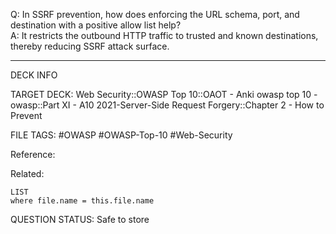 Q: In SSRF prevention, how does enforcing the URL schema, port, and destination with a positive allow list help?  
A: It restricts the outbound HTTP traffic to trusted and known destinations, thereby reducing SSRF attack surface.
<!--ID: 1697070646122-->

---

DECK INFO

TARGET DECK: Web Security::OWASP Top 10::OAOT - Anki owasp top 10 - owasp::Part XI - A10 2021-Server-Side Request Forgery::Chapter 2 - How to Prevent

FILE TAGS: #OWASP #OWASP-Top-10 #Web-Security

Reference:

Related:

```dataview
LIST
where file.name = this.file.name
```

QUESTION STATUS: Safe to store